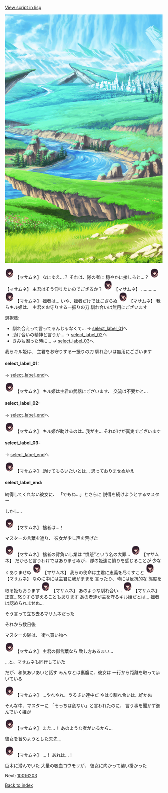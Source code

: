 [View script in lisp](../scripts/10016202.txt)

![plain.png](../images/backgrounds/plain.png)

<img src="../images/units/100161.png" alt="100161.png" height="34"/>
【マサムネ】
なにゆえ…？
それは、隊の者に
穏やかに接しろと…？

<img src="../images/units/100161.png" alt="100161.png" height="34"/>
【マサムネ】
主君はそう仰りたいのでござるか？

<img src="../images/units/100161.png" alt="100161.png" height="34"/>
【マサムネ】
…………

<img src="../images/units/100161.png" alt="100161.png" height="34"/>
【マサムネ】
拙者は…
いや、拙者だけではござらぬ

<img src="../images/units/100161.png" alt="100161.png" height="34"/>
【マサムネ】
我らキル姫は、
主君をお守りする一振りの刀
馴れ合いは無用にございます

選択肢:
- 馴れ合えって言ってるんじゃなくて… → [select_label_01](#select_label_01)へ
- 助け合いの精神と言うか… → [select_label_02](#select_label_02)へ
- きみも困った時に… → [select_label_03](#select_label_03)へ

我らキル姫は、
主君をお守りする一振りの刀
馴れ合いは無用にございます

#### select_label_01:
 → [select_label_end](#select_label_end)へ

<img src="../images/units/100161.png" alt="100161.png" height="34"/>
【マサムネ】
キル姫は主君の武器にございます、
交流は不要かと…

#### select_label_02:
 → [select_label_end](#select_label_end)へ

<img src="../images/units/100161.png" alt="100161.png" height="34"/>
【マサムネ】
キル姫が助けるのは…我が主…
それだけが真実でございます

#### select_label_03:
 → [select_label_end](#select_label_end)へ

<img src="../images/units/100161.png" alt="100161.png" height="34"/>
【マサムネ】
助けてもらいたいとは…
思っておりませぬゆえ

#### select_label_end:

納得してくれない彼女に、
「でもね…」とさらに
説得を続けようとするマスター

しかし…

<img src="../images/units/100161.png" alt="100161.png" height="34"/>
【マサムネ】
拙者は…！

マスターの言葉を遮り、
彼女が少し声を荒げた

<img src="../images/units/100161.png" alt="100161.png" height="34"/>
【マサムネ】
拙者の背負いし業は
“憤怒”という名の大罪…

<img src="../images/units/100161.png" alt="100161.png" height="34"/>
【マサムネ】
だからと言うわけではありませぬが…
隊の姫達に憤りを感じることが
少なくありませぬ

<img src="../images/units/100161.png" alt="100161.png" height="34"/>
【マサムネ】
我らの使命は主君に忠義を尽くすこと

<img src="../images/units/100161.png" alt="100161.png" height="34"/>
【マサムネ】
なのに中には主君に我がままを
言ったり、時には反抗的な
態度を取る姫もおります

<img src="../images/units/100161.png" alt="100161.png" height="34"/>
【マサムネ】
あのような馴れ合い…

<img src="../images/units/100161.png" alt="100161.png" height="34"/>
【マサムネ】
正直…怒りすら覚えることもあります
あの者達が主を守るキル姫だとは…
拙者は認められませぬ…

そう言って立ち去るマサムネだった

それから数日後

マスターの隊は、
街へ買い物へ

<img src="../images/units/100161.png" alt="100161.png" height="34"/>
【マサムネ】
主君の御言葉なら
致し方あるまい…

…と、マサムネも同行していた

だが、和気あいあいと話す
みんなとは裏腹に、彼女は
一行から距離を取って歩いている

<img src="../images/units/100161.png" alt="100161.png" height="34"/>
【マサムネ】
…やれやれ、うるさい連中だ
やはり馴れ合いは…好かぬ

そんな中、マスターに
「そっちは危ない」と言われたのに、
言う事を聞かず進んでいく姫が

<img src="../images/units/100161.png" alt="100161.png" height="34"/>
【マサムネ】
また…！
あのような者がいるから…

彼女を咎めようとした矢先…

<img src="../images/units/100161.png" alt="100161.png" height="34"/>
【マサムネ】
…！
あれは…！

巨木に潜んでいた
大量の吸血コウモリが、
彼女に向かって襲い掛かった

Next: [10016203](10016203.md)

[Back to index](index.md)
